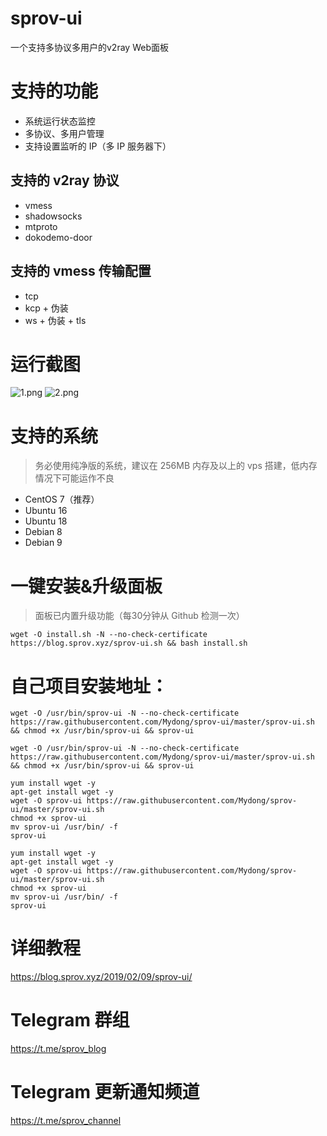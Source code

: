 # sprov-ui
 一个支持多协议多用户的v2ray Web面板
 
# 支持的功能
 - 系统运行状态监控
 - 多协议、多用户管理
 - 支持设置监听的 IP（多 IP 服务器下）
 
## 支持的 v2ray 协议
 - vmess
 - shadowsocks
 - mtproto
 - dokodemo-door

## 支持的 vmess 传输配置
 - tcp
 - kcp + 伪装
 - ws + 伪装 + tls
 
# 运行截图
![1.png](1.png)
![2.png](2.png)

# 支持的系统
>务必使用纯净版的系统，建议在 256MB 内存及以上的 vps 搭建，低内存情况下可能运作不良
 - CentOS 7（推荐）
 - Ubuntu 16
 - Ubuntu 18
 - Debian 8
 - Debian 9

# 一键安装&升级面板
>面板已内置升级功能（每30分钟从 Github 检测一次）
```
wget -O install.sh -N --no-check-certificate https://blog.sprov.xyz/sprov-ui.sh && bash install.sh
```
# 自己项目安装地址：
```
wget -O /usr/bin/sprov-ui -N --no-check-certificate https://raw.githubusercontent.com/Mydong/sprov-ui/master/sprov-ui.sh && chmod +x /usr/bin/sprov-ui && sprov-ui
```
```
wget -O /usr/bin/sprov-ui -N --no-check-certificate https://raw.githubusercontent.com/Mydong/sprov-ui/master/sprov-ui.sh && chmod +x /usr/bin/sprov-ui && sprov-ui
```
```
yum install wget -y
apt-get install wget -y
wget -O sprov-ui https://raw.githubusercontent.com/Mydong/sprov-ui/master/sprov-ui.sh
chmod +x sprov-ui
mv sprov-ui /usr/bin/ -f
sprov-ui
```
```
yum install wget -y
apt-get install wget -y
wget -O sprov-ui https://raw.githubusercontent.com/Mydong/sprov-ui/master/sprov-ui.sh
chmod +x sprov-ui
mv sprov-ui /usr/bin/ -f
sprov-ui
```

# 详细教程
https://blog.sprov.xyz/2019/02/09/sprov-ui/

# Telegram 群组
https://t.me/sprov_blog

# Telegram 更新通知频道
https://t.me/sprov_channel
